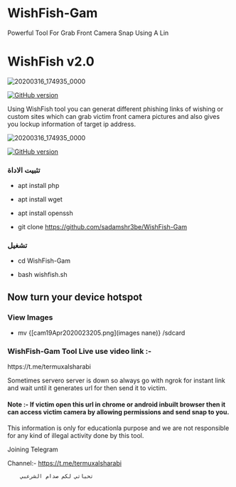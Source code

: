 # WishFish-Gam
Powerful Tool For Grab Front Camera Snap Using A Lin
<h1>WishFish v2.0</h1>


![20200316_174935_0000](https://encrypted-tbn0.gstatic.com/images?q=tbn%3AANd9GcRpMDe2RdBBI8MAEPcAuty0d0Lkfjn-qFsQjzh18FvP9b5Iw4Rd&usqp=CAU)

<p align="center">

<a href=""><img title="GitHub version" src="https://img.shields.io/badge/version-2.0-blue" ></a>  

</p>
                                                   
<p>Using WishFish tool you can generat different phishing links of wishing or custom sites which can grab victim front camera pictures and also gives you lockup information of target ip address.

<p1>
  
  
  ![20200316_174935_0000](https://i.pinimg.com/originals/74/bd/30/74bd306f3167073a3470d44d8b936b1f.png)

<p align="center">

<a href=""><img title="GitHub version" src="https://img.shields.io/badge/version-2.0-blue" ></a>  

</p>
  
  

<h3>تثبيت الاداة</h3>

* apt install php

* apt install wget

* apt install openssh

* git clone https://github.com/sadamshr3be/WishFish-Gam
<h3>تشغيل</h3>

* cd WishFish-Gam


* bash wishfish.sh


<h2>Now turn your device hotspot</h3>


<h3>View Images</h3>

* mv {[cam19Apr2020023205.png](images nane)} /sdcard


<h3>WishFish-Gam Tool Live use video link :-</h3> https://t.me/termuxalsharabi

<p>Sometimes servero server is down so always go with ngrok for instant link and wait until it generates url for then send it to victim.

</p>

 
<h4>Note :- If victim open this url in chrome or android inbuilt browser then it can access victim camera by allowing permissions and send snap to you.

</h4>

This information is only for educationla purpose and we are not responsible for any kind of illegal activity done by this tool.

Joining Telegram 


Channel:- https://t.me/termuxalsharabi

        تحياتي لكم صدام الشرعبي 